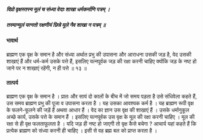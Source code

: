 ##### विप्रो वृक्षस्तस्य मूलं च संध्या वेदाः शाखा धर्मकर्माणि पत्रम् ।
##### तस्मान्मूलं यत्नतो रक्षणीयं छिन्ने मूले नैव शाखा न पत्रम् ॥

#### भावार्थ

ब्राह्मण एक वृक्ष के समान है और संध्या अर्थात प्रभु की उपासना और आराधना उसकी जड़ है, वेद उसकी शाखाएं हैं और धर्म-कर्म उसके पत्ते हैं, इसलिए यत्नपूर्वक जड़ की रक्षा करनी चाहिए क्योंकि जड़ के नष्ट हो जाने पर न शाखाएं रहेंगी, न ही पत्ते ॥ १३ ॥

#### तात्पर्य

ब्राह्मण एक वृक्ष के समान है । प्रातः और सायं दो कालों के बीच में जो समय पड़ता है उसे संधिवेला कहते हैं, उस समय ब्राह्मण प्रभु की पूजा व उपासना करता है । यह उसका आवश्यक कर्म है । यह ब्राह्मण रूपी वृक्ष के फलने-फूलने की जड़ें हैं अथवा आधार हैं । वेद का ज्ञान उस वृक्ष की शाखाएं हैं । उसके धर्मानुकूल अच्छे कार्य, उसके पत्ते के समान हैं । इसलिए यत्नपूर्वक उस वृक्ष के मूल की रक्षा करनी चाहिए । मूल की रक्षा से ही वृक्ष फलताफूलता है । यदि जड़ ही नष्ट हो जाएगी तो वृक्ष कैसे बचेगा ? आचार्य यहां कहते हैं कि प्रत्येक ब्राह्मण को संध्या करनी ही चाहिए । इसी से वह ब्रह्म बल को प्राप्त करता है ।